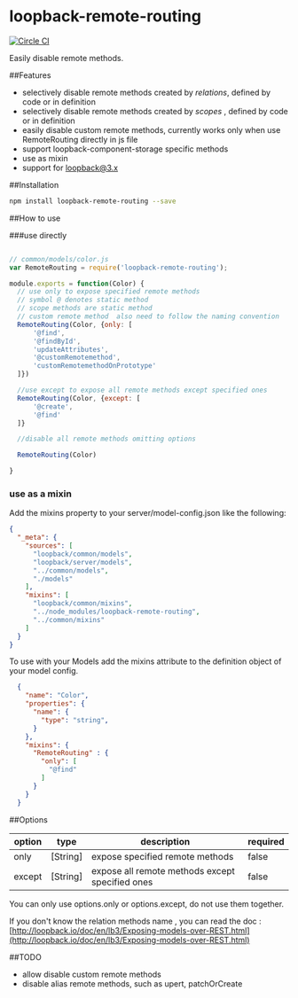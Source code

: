 # loopback-remote-routing
[![Circle CI](https://circleci.com/gh/Neil-UWA/loopback-remote-routing/tree/master.svg?style=svg)](https://circleci.com/gh/Neil-UWA/loopback-remote-routing/tree/master)

Easily disable remote methods.

##Features

- selectively disable remote methods created by *relations*, defined by code or in definition
- selectively disable remote methods created by *scopes* , defined by code or in definition
- easily disable custom remote methods, currently works only when use RemoteRouting directly in js file
- support loopback-component-storage specific methods
- use as mixin
- support for loopback@3.x

##Installation

```bash
npm install loopback-remote-routing --save
```

##How to use

###use directly

```js

// common/models/color.js
var RemoteRouting = require('loopback-remote-routing');

module.exports = function(Color) {
  // use only to expose specified remote methods
  // symbol @ denotes static method
  // scope methods are static method
  // custom remote method  also need to follow the naming convention
  RemoteRouting(Color, {only: [
      '@find',
      '@findById',
      'updateAttributes',
      '@customRemotemethod',
      'customRemotemethodOnPrototype'
  ]})

  //use except to expose all remote methods except specified ones
  RemoteRouting(Color, {except: [
      '@create',
      '@find'
  ]}

  //disable all remote methods omitting options

  RemoteRouting(Color)

}

```

### use as a mixin

Add the mixins property to your server/model-config.json like the following:

```json
{
  "_meta": {
    "sources": [
      "loopback/common/models",
      "loopback/server/models",
      "../common/models",
      "./models"
    ],
    "mixins": [
      "loopback/common/mixins",
      "../node_modules/loopback-remote-routing",
      "../common/mixins"
    ]
  }
}

```

To use with your Models add the mixins attribute to the definition object of your model config.

```json
  {
    "name": "Color",
    "properties": {
      "name": {
        "type": "string",
      }
    },
    "mixins": {
      "RemoteRouting" : {
        "only": [
          "@find"
        ]
      }
    }
  }
```

##Options

| option | type | description | required |
| ------ | ---- | ----------- | -------- |
|only| [String] | expose specified remote methods | false |
|except| [String] |  expose all remote methods except specified ones | false |

You can only use options.only or options.except, do not use them together.

If you don't know the relation methods name , you can read the doc : [http://loopback.io/doc/en/lb3/Exposing-models-over-REST.html](http://loopback.io/doc/en/lb3/Exposing-models-over-REST.html)


##TODO
- allow disable custom remote methods
- disable alias remote methods, such as upert, patchOrCreate
